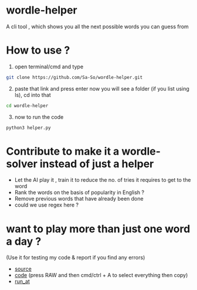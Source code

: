 # wordle-helper
A cli tool , which shows you all the next possible words you can guess from 

# How to use ?

1. open terminal/cmd and type 
```sh
git clone https://github.com/Sa-So/wordle-helper.git
```
2. paste that link and press enter now you will see a folder (if you list using ls), cd into that
```sh
cd wordle-helper 
```
3. now to run the code
```sh
python3 helper.py
```

# Contribute to make it a wordle-solver instead of just a helper
- Let the AI play it , train it to reduce the no. of tries it requires to get to the word
- Rank the words on the basis of popularity in English ?
- Remove previous words that have already been done 
- could we use regex here ?

# want to play more than just one word a day ? 
(Use it for testing my code & report if you find any errors)

- [source](https://www.theringer.com/2022/1/7/22870249/what-to-do-when-playing-the-word-game-wordle-isnt-enough-solve-it)
- [code](https://gist.github.com/robmiller/3ce85e8a2d1e33bd517da3e111c1e48d) (press RAW and then cmd/ctrl + A to select everything then copy)
- [run_at]( https://www.onlinegdb.com/online_ruby_compiler)
